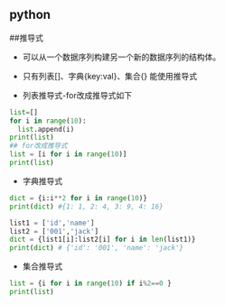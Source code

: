 ## python

##推导式
- 可以从一个数据序列构建另一个新的数据序列的结构体。
- 只有列表[]、字典{key:val}、集合{} 能使用推导式


- 列表推导式-for改成推导式如下
```python
list=[]
for i in range(10):
  list.append(i)
print(list)
## for改成推导式
list = [i for i in range(10)]
print(list)
```

- 字典推导式
```python
dict = {i:i**2 for i in range(10)}
print(dict) #{1: 1, 2: 4, 3: 9, 4: 16}

list1 = ['id','name']
list2 = ['001','jack']
dict = {list1[i]:list2[i] for i in len(list1)}
print(dict) # {'id': '001', 'name': 'jack'}
```

- 集合推导式
```python
list = {i for i in range(10) if i%2==0 }
print(list)
```
